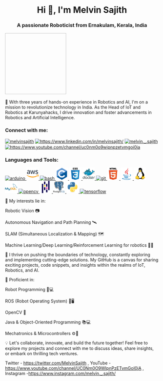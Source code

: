 <h1 align="center">Hi 👋, I'm Melvin Sajith</h1>
<h3 align="center">A passionate Roboticist from Ernakulam, Kerala, India</h3>

<img data-canonical-src="https://github.com/Melvinsajith/Melvinsajith/assets/75600365/105fe89f-8d9d-4fbe-a07e-e32883ffb296" width="200" height="200" />


🤖 With three years of hands-on experience in Robotics and AI, I'm on a mission to revolutionize technology in India. As the Head of IoT and Robotics at Karunyahacks, I drive innovation and foster advancements in Robotics and Artificial Intelligence.



<h3 align="left">Connect with me:</h3>
<p align="left">
<a href="https://twitter.com/melvinsajith" target="blank"><img align="center" src="https://raw.githubusercontent.com/rahuldkjain/github-profile-readme-generator/master/src/images/icons/Social/twitter.svg" alt="melvinsajith" height="30" width="40" /></a>
<a href="https://linkedin.com/in/https://www.linkedin.com/in/melvinsajith/" target="blank"><img align="center" src="https://raw.githubusercontent.com/rahuldkjain/github-profile-readme-generator/master/src/images/icons/Social/linked-in-alt.svg" alt="https://www.linkedin.com/in/melvinsajith/" height="30" width="40" /></a>
<a href="https://instagram.com/melvin._.sajith" target="blank"><img align="center" src="https://raw.githubusercontent.com/rahuldkjain/github-profile-readme-generator/master/src/images/icons/Social/instagram.svg" alt="melvin._.sajith" height="30" width="40" /></a>
<a href="https://www.youtube.com/c/https://www.youtube.com/channel/uc0nm0o9wipnpzetvmgoi0ja" target="blank"><img align="center" src="https://raw.githubusercontent.com/rahuldkjain/github-profile-readme-generator/master/src/images/icons/Social/youtube.svg" alt="https://www.youtube.com/channel/uc0nm0o9wipnpzetvmgoi0ja" height="30" width="40" /></a>
</p>

<h3 align="left">Languages and Tools:</h3>
<p align="left"> <a href="https://www.arduino.cc/" target="_blank" rel="noreferrer"> <img src="https://cdn.worldvectorlogo.com/logos/arduino-1.svg" alt="arduino" width="40" height="40"/> </a> <a href="https://aws.amazon.com" target="_blank" rel="noreferrer"> <img src="https://raw.githubusercontent.com/devicons/devicon/master/icons/amazonwebservices/amazonwebservices-original-wordmark.svg" alt="aws" width="40" height="40"/> </a> <a href="https://www.gnu.org/software/bash/" target="_blank" rel="noreferrer"> <img src="https://www.vectorlogo.zone/logos/gnu_bash/gnu_bash-icon.svg" alt="bash" width="40" height="40"/> </a> <a href="https://www.cprogramming.com/" target="_blank" rel="noreferrer"> <img src="https://raw.githubusercontent.com/devicons/devicon/master/icons/c/c-original.svg" alt="c" width="40" height="40"/> </a> <a href="https://www.w3schools.com/css/" target="_blank" rel="noreferrer"> <img src="https://raw.githubusercontent.com/devicons/devicon/master/icons/css3/css3-original-wordmark.svg" alt="css3" width="40" height="40"/> </a> <a href="https://www.docker.com/" target="_blank" rel="noreferrer"> <img src="https://raw.githubusercontent.com/devicons/devicon/master/icons/docker/docker-original-wordmark.svg" alt="docker" width="40" height="40"/> </a> <a href="https://git-scm.com/" target="_blank" rel="noreferrer"> <img src="https://www.vectorlogo.zone/logos/git-scm/git-scm-icon.svg" alt="git" width="40" height="40"/> </a> <a href="https://www.w3.org/html/" target="_blank" rel="noreferrer"> <img src="https://raw.githubusercontent.com/devicons/devicon/master/icons/html5/html5-original-wordmark.svg" alt="html5" width="40" height="40"/> </a> <a href="https://www.java.com" target="_blank" rel="noreferrer"> <img src="https://raw.githubusercontent.com/devicons/devicon/master/icons/java/java-original.svg" alt="java" width="40" height="40"/> </a> <a href="https://www.linux.org/" target="_blank" rel="noreferrer"> <img src="https://raw.githubusercontent.com/devicons/devicon/master/icons/linux/linux-original.svg" alt="linux" width="40" height="40"/> </a> <a href="https://www.mysql.com/" target="_blank" rel="noreferrer"> <img src="https://raw.githubusercontent.com/devicons/devicon/master/icons/mysql/mysql-original-wordmark.svg" alt="mysql" width="40" height="40"/> </a> <a href="https://opencv.org/" target="_blank" rel="noreferrer"> <img src="https://www.vectorlogo.zone/logos/opencv/opencv-icon.svg" alt="opencv" width="40" height="40"/> </a> <a href="https://pandas.pydata.org/" target="_blank" rel="noreferrer"> <img src="https://raw.githubusercontent.com/devicons/devicon/2ae2a900d2f041da66e950e4d48052658d850630/icons/pandas/pandas-original.svg" alt="pandas" width="40" height="40"/> </a> <a href="https://www.postgresql.org" target="_blank" rel="noreferrer"> <img src="https://raw.githubusercontent.com/devicons/devicon/master/icons/postgresql/postgresql-original-wordmark.svg" alt="postgresql" width="40" height="40"/> </a> <a href="https://www.python.org" target="_blank" rel="noreferrer"> <img src="https://raw.githubusercontent.com/devicons/devicon/master/icons/python/python-original.svg" alt="python" width="40" height="40"/> </a> <a href="https://www.tensorflow.org" target="_blank" rel="noreferrer"> <img src="https://www.vectorlogo.zone/logos/tensorflow/tensorflow-icon.svg" alt="tensorflow" width="40" height="40"/> </a> </p>

🌟 My interests lie in:

Robotic Vision 📷

Autonomous Navigation and Path Planning 🛰️

SLAM (Simultaneous Localization & Mapping) 🗺️

Machine Learning/Deep Learning/Reinforcement Learning for robotics 🤖🧠

🚀 I thrive on pushing the boundaries of technology, constantly exploring and implementing cutting-edge solutions. My GitHub is a canvas for sharing exciting projects, code snippets, and insights within the realms of IoT, Robotics, and AI.

🔧 Proficient in:

Robot Programming 🤖💻

ROS (Robot Operating System) 🤖🖥️

OpenCV 📸

Java & Object-Oriented Programming 📚💻

Mechatronics & Microcontrollers ⚙️🔌

💡 Let's collaborate, innovate, and build the future together! Feel free to explore my projects and connect with me to discuss ideas, share insights, or embark on thrilling tech ventures.

Twitter   - https://twitter.com/MelvinSajith , 
YouTube   - https://www.youtube.com/channel/UC0Nm0O9WIpnPzETvmGoI0jA ,
Instagram -https://www.instagram.com/melvin._.sajith/


<!---
Melvinsajith/Melvinsajith is a ✨ special ✨ repository because its `README.md` (this file) appears on your GitHub profile.
You can click the Preview link to take a look at your changes.
--->
